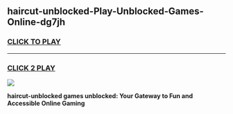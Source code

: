 
## haircut-unblocked-Play-Unblocked-Games-Online-dg7jh
<h3>
<a href="https://premium76.site?title=haircut-unblocked&ref=25A">CLICK TO PLAY</a></h3>
<hr>

<h3>
<a href="https://premium76.site?title=haircut-unblocked&ref=25A">CLICK 2 PLAY</a>
  
</h3>

<a href="https://premium76.site?title=haircut-unblocked&ref=25A"><img src="https://clearcache.store/games.png"></a>


**haircut-unblocked games unblocked: Your Gateway to Fun and Accessible Online Gaming**
